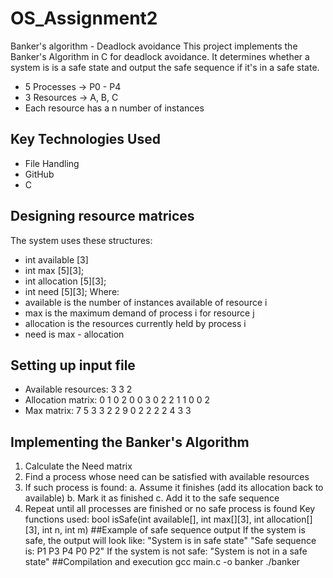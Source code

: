 # OS_Assignment2

Banker's algorithm - Deadlock avoidance
This project implements the Banker's Algorithm in C for deadlock avoidance. It determines whether a system is is a safe state and output the safe sequence if it's in a safe state. 
- 5 Processes -> P0 - P4
- 3 Resources -> A, B, C
- Each resource has a n number of instances
## Key Technologies Used
- File Handling
- GitHub
- C 
## Designing resource matrices
The system uses these structures:
- int available [3]
- int max [5][3];
- int allocation [5][3];
- int need [5][3];
Where:
- available is the number of instances available of resource i
- max is the maximum demand of process i for resource j
- allocation is the resources currently held by process i
- need is max - allocation
## Setting up input file
- Available resources: 3 3 2
- Allocation matrix:
0 1 0
2 0 0
3 0 2
2 1 1
0 0 2
- Max matrix:
7 5 3
3 2 2
9 0 2
2 2 2
4 3 3
## Implementing the Banker's Algorithm
1. Calculate the Need matrix
2. Find a process whose need can be satisfied with available resources
3. If such process is found:
	a. Assume it finishes (add its allocation back to available)
	b. Mark it as finished
	c. Add it to the safe sequence
4. Repeat until all processes are finished or no safe process is found
Key functions used:
bool isSafe(int available[], int max[][3], int allocation[][3], int n, int m)
##Example of safe sequence output
If the system is safe, the output will look like:
"System is in safe state"
"Safe sequence is: P1 P3 P4 P0 P2"
If the system is not safe:
"System is not in a safe state"
##Compilation and execution
gcc main.c -o banker
./banker

